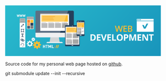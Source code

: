 ![Logo](logo.png)


Source code for my personal web page hosted on [github](http://www.rsouza01.com.br).


git submodule update --init --recursive
